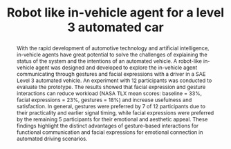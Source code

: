 ---
layout: publication
sitemap: false
title: "Robot like in-vehicle agent for a level 3 automated car"
authors: Zeng, X., Alam, M. S., Bazilinskyy, P.
pdf: xingjian_1
image: xingjian_1.png
display: 
year: 2025
doi:
code: 
suppmat: https://www.dropbox.com/scl/fo/8xz3ok1s4zsagf7nytky5/AJQPehMbzmQAZ8ncz3LqjfQ?rlkey=25dct1vyd3dzqyxyvihy34h4u&st=zu8ty1mn
abstract: "With the rapid development of automotive technology and artificial intelligence, in-vehicle agents have great potential to solve the challenges of explaining the status of the system and the intentions of an automated vehicle. A robot-like in-vehicle agent was designed and developed to explore the in-vehicle agent communicating through gestures and facial expressions with a driver in a SAE Level 3 automated vehicle. An experiment with 12 participants was conducted to evaluate the prototype. The results showed that facial expression and gesture interactions can reduce workload (NASA TLX mean scores: baseline = 33%, facial expressions = 23%, gestures = 18%) and increase usefulness and satisfaction. In general, gestures were preferred by 7 of 12 participants due to their practicality and earlier signal timing, while facial expressions were preferred by the remaining 5 participants for their emotional and aesthetic appeal. These findings highlight the distinct advantages of gesture-based interactions for functional communication and facial expressions for emotional connection in automated driving scenarios."
---